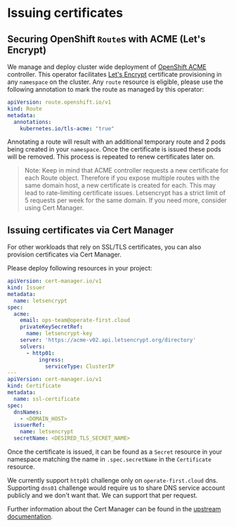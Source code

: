 # Issuing certificates

## Securing OpenShift `Route`s with ACME (Let's Encrypt)

We manage and deploy cluster wide deployment of [OpenShift ACME][1] controller. This operator facilitates [Let's Encrypt][2] certificate provisioning in any `namespace` on the cluster. Any `route` resource is eligible, please use the following annotation to mark the route as managed by this operator:

```yaml
apiVersion: route.openshift.io/v1
kind: Route
metadata:
  annotations:
    kubernetes.io/tls-acme: "true"
```

Annotating a route will result with an additional temporary route and 2 pods being created in your `namespace`. Once the certificate is issued these pods will be removed. This process is repeated to renew certificates later on.

> Note: Keep in mind that ACME controller requests a new certificate for each Route object. Therefore if you expose multiple routes with the same domain host, a new certificate is created for each. This may lead to rate-limiting certificate issues. Letsencrypt has a strict limit of 5 requests per week for the same domain. If you need more, consider using Cert Manager.

## Issuing certificates via Cert Manager

For other workloads that rely on SSL/TLS certificates, you can also provision certificates via Cert Manager.

Please deploy following resources in your project:

```yaml
apiVersion: cert-manager.io/v1
kind: Issuer
metadata:
  name: letsencrypt
spec:
  acme:
    email: ops-team@operate-first.cloud
    privateKeySecretRef:
      name: letsencrypt-key
    server: 'https://acme-v02.api.letsencrypt.org/directory'
    solvers:
      - http01:
          ingress:
            serviceType: ClusterIP
---
apiVersion: cert-manager.io/v1
kind: Certificate
metadata:
  name: ssl-certificate
spec:
  dnsNames:
    - <DOMAIN_HOST>
  issuerRef:
    name: letsencrypt
  secretName: <DESIRED_TLS_SECRET_NAME>
```

Once the certificate is issued, it can be found as a `Secret` resource in your namespace matching the name in `.spec.secretName` in the `Certificate` resource.

We currently support `http01` challenge only on `operate-first.cloud` dns. Supporting `dns01` challenge would require us to share DNS service account publicly and we don't want that. We can support that per request.

Further information about the Cert Manager can be found in the [upstream documentation](https://cert-manager.io/docs/).

[1]: https://github.com/tnozicka/openshift-acme
[2]: https://letsencrypt.org/
[3]: https://cert-manager.io/docs/
